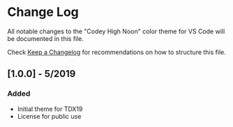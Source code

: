 # Change Log
All notable changes to the "Codey High Noon" color theme for VS Code will be documented in this file.

Check [Keep a Changelog](http://keepachangelog.com/) for recommendations on how to structure this file.

## [1.0.0] - 5/2019
### Added
- Initial theme for TDX19
- License for public use